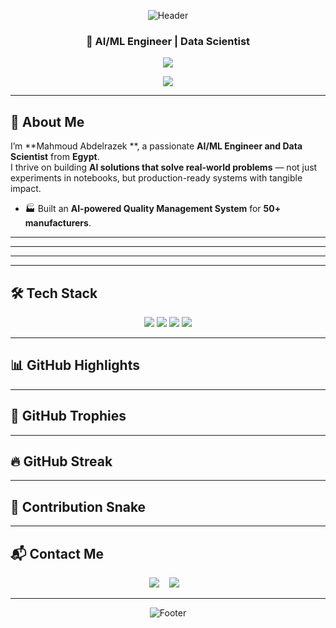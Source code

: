 <!-- ===========================
     Mahmoud Abdelrazek — README
=========================== -->

<!-- Gradient Header -->
<p align="center">
  <img src="https://capsule-render.vercel.app/api?type=waving&color=0:007BFF,100:00CFFF&height=200&section=header&text=Mahmoud%20Abd-Elrazek&fontColor=ffffff&fontSize=50&animation=twinkling&fontAlignY=40" alt="Header"/>
</p>

<h3 align="center">🚀 AI/ML Engineer | Data Scientist </h3>

<p align="center">
  <a href="https://www.google.com/search?q=Sayed+Tag-Eldin">
    <img src="https://readme-typing-svg.herokuapp.com/?lines=Building%20AI%20Solutions%20for%20Impact;Passionate%20Community%20Leader;Visit%20www.sayedtag.me&font=Fira%20Code&center=true&color=00CFFF&pause=2000">
  </a>
</p>

<p align="center">
  <img src="https://komarev.com/ghpvc/?username=sayedtageldin&style=flat&color=007BFF"/> <!-- Profile Views -->
</p>

---

## 👋 About Me  

I’m **Mahmoud Abdelrazek **, a passionate **AI/ML Engineer and Data Scientist** from **Egypt**.  
I thrive on building **AI solutions that solve real-world problems** — not just experiments in notebooks, but production-ready systems with tangible impact.  

- 🏭 Built an **AI-powered Quality Management System** for **50+ manufacturers**.  

---
---

---

---

## 🛠️ Tech Stack  

<p align="center">
  <img src="https://img.shields.io/badge/Python-3776AB?style=for-the-badge&logo=python&logoColor=white" />
  <img src="https://img.shields.io/badge/TensorFlow-FF6F00?style=for-the-badge&logo=tensorflow&logoColor=white" />
  <img src="https://img.shields.io/badge/PyTorch-EE4C2C?style=for-the-badge&logo=pytorch&logoColor=white" />
  <img src="https://img.shields.io/badge/PostgreSQL-336791?style=for-the-badge&logo=postgresql&logoColor=white" /><br>
</p>

---

## 📊 GitHub Highlights  


---

## 🏅 GitHub Trophies  



---

## 🔥 GitHub Streak  


---

## 🐍 Contribution Snake  


---

## 📬 Contact Me  

<p align="center">
  <a href="mailto:mahmoudwarshana0@gmail.com"><img src="https://img.shields.io/badge/Email-D14836?style=for-the-badge&logo=gmail&logoColor=white" /></a>
  &nbsp;&nbsp;
  <a href="https://www.linkedin.com/in/mahmoud-abdelrazek-980066283"><img src="https://img.shields.io/badge/LinkedIn-0A66C2?style=for-the-badge&logo=linkedin&logoColor=white" /></a>
  &nbsp;&nbsp;


</p>

---

<!-- Footer -->
<p align="center">
  <img src="https://capsule-render.vercel.app/api?type=waving&color=0:00CFFF,100:007BFF&height=120&section=footer" alt="Footer"/>
</p>
